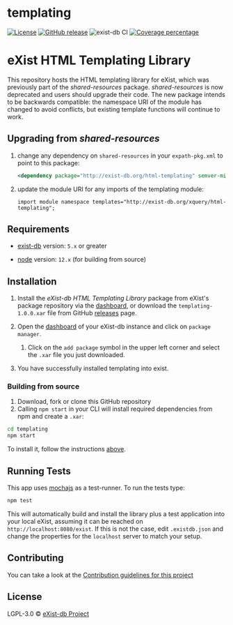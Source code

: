 # templating

[![License][license-img]][license-url]
[![GitHub release][release-img]][release-url]
![exist-db CI](https://github.com/eXist-db/templating/workflows/exist-db%20CI/badge.svg)
[![Coverage percentage][coveralls-image]][coveralls-url]

# eXist HTML Templating Library

This repository hosts the HTML templating library for eXist, which was previously part of the *shared-resources* package. *shared-resources* is now deprecated and users should upgrade their code. The new package intends to be backwards compatible: the namespace URI of the module has changed to avoid conflicts, but existing template functions will continue to work.

## Upgrading from *shared-resources*

1. change any dependency on `shared-resources` in your `expath-pkg.xml` to point to this package:

    ```xml
    <dependency package="http://exist-db.org/html-templating" semver-min="1.0.0"/>
    ```
2. update the module URI for any imports of the templating module:

    ```xquery
    import module namespace templates="http://exist-db.org/xquery/html-templating";
    ```

## Requirements

*   [exist-db](http://exist-db.org/exist/apps/homepage/index.html) version: `5.x` or greater

*   [node](http://nodejs.org) version: `12.x` \(for building from source\)

## Installation

1.  Install the *eXist-db HTML Templating Library* package from eXist's package repository via the [dashboard](http://localhost:8080/exist/apps/dashboard/index.html), or download  the `templating-1.0.0.xar` file from GitHub [releases](https://github.com/eXist-db/templating/releases) page.

2.  Open the [dashboard](http://localhost:8080/exist/apps/dashboard/index.html) of your eXist-db instance and click on `package manager`.

    1.  Click on the `add package` symbol in the upper left corner and select the `.xar` file you just downloaded.

3.  You have successfully installed templating into exist.

### Building from source

1.  Download, fork or clone this GitHub repository
2.  Calling `npm start` in your CLI will install required dependencies from npm and create a `.xar`:
  
```bash
cd templating
npm start
```

To install it, follow the instructions [above](#installation).

## Running Tests

This app uses [mochajs](https://mochajs.org) as a test-runner. To run the tests type:

```bash
npm test
```

This will automatically build and install the library plus a test application into your local eXist, assuming it can be reached on `http://localhost:8080/exist`. If this is not the case, edit `.existdb.json` and change the properties for the `localhost` server to match your setup.

## Contributing

You can take a look at the [Contribution guidelines for this project](.github/CONTRIBUTING.md)

## License

LGPL-3.0 © [eXist-db Project](http://exist-db.org)

[license-img]: https://img.shields.io/badge/license-LGPL%20v3-blue.svg
[license-url]: https://www.gnu.org/licenses/lgpl-3.0
[release-img]: https://img.shields.io/badge/release-1.0.0-green.svg
[release-url]: https://github.com/eXist-db/templating/releases/latest
[coveralls-image]: https://coveralls.io/repos/eXist-db/templating/badge.svg
[coveralls-url]: https://coveralls.io/r/eXist-db/templating
